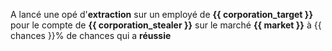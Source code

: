 A lancé une opé d'**extraction** sur un employé de **{{ corporation_target }}** pour le compte de **{{ corporation_stealer }}** sur le marché **{{ market }}** à {{ chances }}% de chances qui a **réussie**
